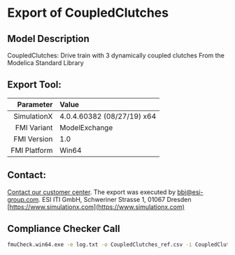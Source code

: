 # Export of CoupledClutches

## Model Description

CoupledClutches: Drive train with 3 dynamically coupled clutches
From the Modelica Standard Library

## Export Tool:

|Parameter|Value|
|--------:|:----|
|SimulationX|4.0.4.60382 (08/27/19) x64|
|FMI Variant|ModelExchange|
|FMI Version|1.0|
|FMI Platform|Win64|

## Contact:

[Contact our customer center](https://www.simulationx.com/customer-center.html). The export was executed by bbi@esi-group.com.
ESI ITI GmbH, Schweriner Strasse 1, 01067 Dresden
[https://www.simulationx.com](https://www.simulationx.com)


## Compliance Checker Call

```bash
fmuCheck.win64.exe -e log.txt -o CoupledClutches_ref.csv -i CoupledClutches_in.csv -s 1.5 -h 1e-3 -n 0 -c , CoupledClutches.fmu
```

